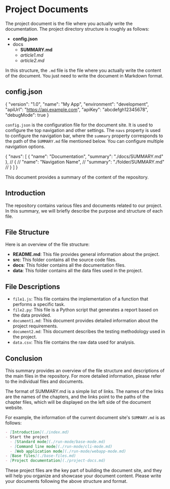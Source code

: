 # Project Documents

The project document is the file where you actually write the documentation. The project directory structure is roughly as follows:

- **config.json**
- docs
  - **SUMMARY.md**
  - *article1.md*
  - *article2.md*

In this structure, the `.md` file is the file where you actually write the content of the document. You just need to write the document in Markdown format.

## config.json

{
    "version": "1.0",
    "name": "My App",
    "environment": "development",
    "apiUrl": "https://api.example.com",
    "apiKey": "abcdefgh12345678",
    "debugMode": true
}

`config.json` is the configuration file for the document site. It is used to configure the top navigation and other settings. The `navs` property is used to configure the navigation bar, where the `summary` property corresponds to the path of the `SUMMARY.md` file mentioned below. You can configure multiple navigation options.

{
  "navs": [
    {
      "name": "Documentation",
      "summary": "./docs/SUMMARY.md"
    },
    // {
    //   "name": "Navigation Name",
    //   "summary": "./folder/SUMMARY.md"
    // }
  ]
}

This document provides a summary of the content of the repository.

## Introduction

The repository contains various files and documents related to our project. In this summary, we will briefly describe the purpose and structure of each file.

## File Structure

Here is an overview of the file structure:

- **README.md**: This file provides general information about the project.
- **src**: This folder contains all the source code files.
- **docs**: This folder contains all the documentation files.
- **data**: This folder contains all the data files used in the project.

## File Descriptions

- `file1.js`: This file contains the implementation of a function that performs a specific task.
- `file2.py`: This file is a Python script that generates a report based on the data provided.
- `document1.md`: This document provides detailed information about the project requirements.
- `document2.md`: This document describes the testing methodology used in the project.
- `data.csv`: This file contains the raw data used for analysis.

## Conclusion

This summary provides an overview of the file structure and descriptions of the main files in the repository. For more detailed information, please refer to the individual files and documents.

The format of SUMMARY.md is a simple list of links. The names of the links are the names of the chapters, and the links point to the paths of the chapter files, which will be displayed on the left side of the document website.

For example, the information of the current document site's `SUMMARY.md` is as follows:

```md
- [Introduction](./index.md)
- Start the project
  - [Standard mode](./run-mode/base-mode.md)
  - [Command line mode](./run-mode/cli-mode.md)
  - [Web application mode](./run-mode/webapp-mode.md)
- [Base files](./base-files.md)
- [Project documentation](./project-docs.md)
```

These project files are the key part of building the document site, and they will help you organize and showcase your document content. Please write your documents following the above structure and format.

